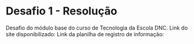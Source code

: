 # Desafio 1 - Resolução
Desafio do módulo base do curso de Tecnologia da Escola DNC.
Link do site disponibilizado: 
Link da planilha de registro de informação:
